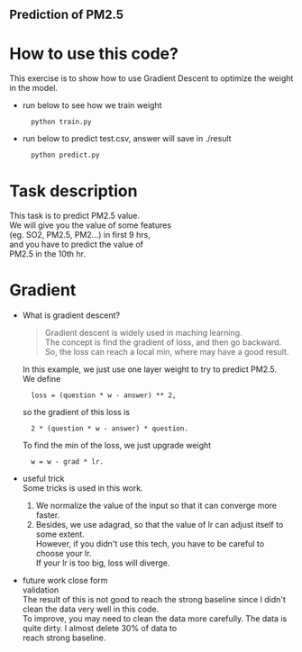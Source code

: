 ## Prediction of PM2.5  
# How to use this code?
This exercise is to show how to use Gradient Descent to optimize the 
weight in the model.
* run below to see how we train weight

        python train.py 
* run below to predict test.csv, answer will save in ./result

        python predict.py

# Task description
This task is to predict PM2.5 value.   
We will give you the value of some features  
(eg. SO2, PM2.5, PM2...) in first 9 hrs,   
and you have to predict the value of   
PM2.5 in the 10th hr.  

# Gradient  

* What is gradient descent?  
    > Gradient descent is widely used in maching learning.  
    > The concept is find the gradient of loss, and then go backward.  
    > So, the loss can reach a local min, where may have a good result.  
    
    In this example, we just use one layer weight to try to predict PM2.5.  
    We define   
    
        loss = (question * w - answer) ** 2, 
    so the gradient of this loss is   
    
        2 * (question * w - answer) * question. 
    To find the min of the loss, we just upgrade weight  
    
        w = w - grad * lr.
* useful trick   
    Some tricks is used in this work.  
    1. We normalize the value of the input so that it can converge more faster.  
    2. Besides, we use adagrad, so that the value of lr can adjust itself to some extent.   
        However, if you didn't use this tech, you have to be careful to choose your lr.   
        If your lr is too big, loss will diverge.  
* future work
    close form  
    validation    
    The result of this is not good to reach the strong baseline since I didn't clean the data very well in this code.  
    To improve, you may need to clean the data more carefully. The data is quite dirty. I almost delete 30% of data to  
    reach strong baseline.
